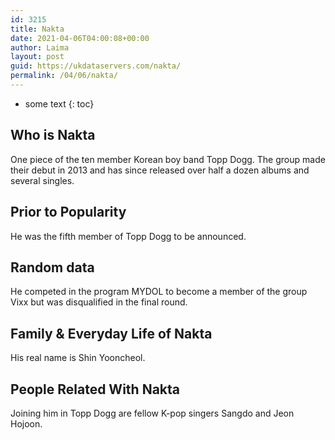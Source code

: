 ```yaml
---
id: 3215
title: Nakta
date: 2021-04-06T04:00:08+00:00
author: Laima
layout: post
guid: https://ukdataservers.com/nakta/
permalink: /04/06/nakta/
---
```


* some text
{: toc}


## Who is Nakta
                  
                  
                  
One piece of the ten member Korean boy band Topp Dogg. The group made their debut in 2013 and has since released over half a dozen albums and several singles.
                  
              
            
              
            
                
                
                
## Prior to Popularity
                  
                  
                  
He was the fifth member of Topp Dogg to be announced.
                  
              
            
              
            
                
                
                
## Random data
                  
                  
                  
He competed in the program MYDOL to become a member of the group Vixx but was disqualified in the final round.
                  
              
            
              
            
                
                
                
## Family & Everyday Life of Nakta
                  
                  
                  
His real name is Shin Yooncheol.
                  
              
            
              
            
                
                
                
## People Related With Nakta
                  
                  
                  
Joining him in Topp Dogg are fellow K-pop singers Sangdo and Jeon Hojoon.
                  
              
            
              
            
                
              
            
              
              
            
            
              
            
          
          
          